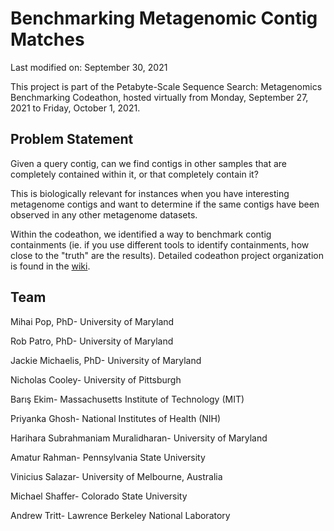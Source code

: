 
# Benchmarking Metagenomic Contig Matches
Last modified on: September 30, 2021

This project is part of the Petabyte-Scale Sequence Search: Metagenomics Benchmarking Codeathon, hosted virtually from Monday, September 27, 2021 to Friday, October 1, 2021. 

## Problem Statement

Given a query contig, can we find contigs in other samples that are completely contained within it, or that completely contain it?

This is biologically relevant for instances when you have interesting metagenome contigs and want to determine if the same contigs have been observed in any other metagenome datasets. 

Within the codeathon, we identified a way to benchmark contig containments (ie. if you use different tools to identify containments, how close to the "truth" are the results). Detailed codeathon project organization is found in the [wiki](https://github.com/NCBI-Codeathons/psss-team2/wiki).


## Team

Mihai Pop, PhD- 
University of Maryland

Rob Patro, PhD- 
University of Maryland

Jackie Michaelis, PhD- 
University of Maryland

Nicholas Cooley- 
University of Pittsburgh

Barış Ekim- 
Massachusetts Institute of Technology (MIT)

Priyanka Ghosh- 
National Institutes of Health (NIH)

Harihara Subrahmaniam Muralidharan- 
University of Maryland

Amatur Rahman- 
Pennsylvania State University

Vinicius Salazar-
University of Melbourne, Australia

Michael Shaffer- 
Colorado State University

Andrew Tritt- 
Lawrence Berkeley National Laboratory
